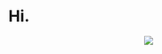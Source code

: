 # Hi.

<p align="center" width="100%" height="auto"><img src="https://media.giphy.com/media/13HgwGsXF0aiGY/giphy-downsized.gif" /><p>
